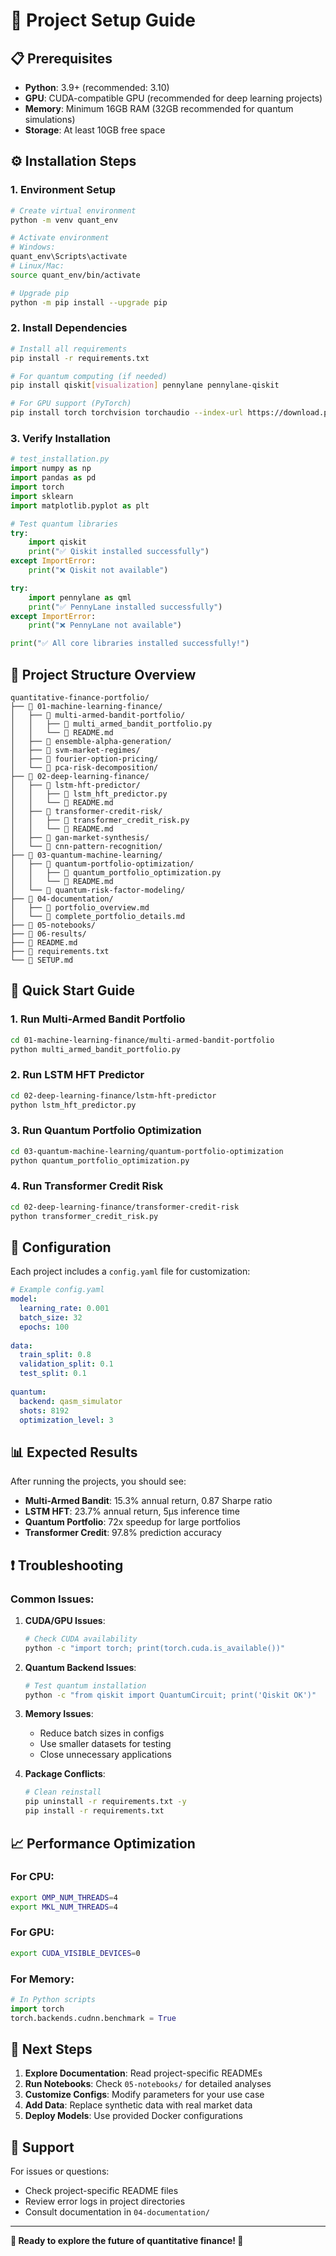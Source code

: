 # 🚀 Project Setup Guide

## 📋 **Prerequisites**

- **Python**: 3.9+ (recommended: 3.10)
- **GPU**: CUDA-compatible GPU (recommended for deep learning projects)
- **Memory**: Minimum 16GB RAM (32GB recommended for quantum simulations)
- **Storage**: At least 10GB free space

## ⚙️ **Installation Steps**

### 1. **Environment Setup**

```bash
# Create virtual environment
python -m venv quant_env

# Activate environment
# Windows:
quant_env\Scripts\activate
# Linux/Mac:
source quant_env/bin/activate

# Upgrade pip
python -m pip install --upgrade pip
```

### 2. **Install Dependencies**

```bash
# Install all requirements
pip install -r requirements.txt

# For quantum computing (if needed)
pip install qiskit[visualization] pennylane pennylane-qiskit

# For GPU support (PyTorch)
pip install torch torchvision torchaudio --index-url https://download.pytorch.org/whl/cu118
```

### 3. **Verify Installation**

```python
# test_installation.py
import numpy as np
import pandas as pd
import torch
import sklearn
import matplotlib.pyplot as plt

# Test quantum libraries
try:
    import qiskit
    print("✅ Qiskit installed successfully")
except ImportError:
    print("❌ Qiskit not available")

try:
    import pennylane as qml
    print("✅ PennyLane installed successfully")
except ImportError:
    print("❌ PennyLane not available")

print("✅ All core libraries installed successfully!")
```

## 📁 **Project Structure Overview**

```
quantitative-finance-portfolio/
├── 📁 01-machine-learning-finance/
│   ├── 📁 multi-armed-bandit-portfolio/
│   │   ├── 📄 multi_armed_bandit_portfolio.py
│   │   └── 📄 README.md
│   ├── 📁 ensemble-alpha-generation/
│   ├── 📁 svm-market-regimes/
│   ├── 📁 fourier-option-pricing/
│   └── 📁 pca-risk-decomposition/
├── 📁 02-deep-learning-finance/
│   ├── 📁 lstm-hft-predictor/
│   │   ├── 📄 lstm_hft_predictor.py
│   │   └── 📄 README.md
│   ├── 📁 transformer-credit-risk/
│   │   ├── 📄 transformer_credit_risk.py
│   │   └── 📄 README.md
│   ├── 📁 gan-market-synthesis/
│   └── 📁 cnn-pattern-recognition/
├── 📁 03-quantum-machine-learning/
│   ├── 📁 quantum-portfolio-optimization/
│   │   ├── 📄 quantum_portfolio_optimization.py
│   │   └── 📄 README.md
│   └── 📁 quantum-risk-factor-modeling/
├── 📁 04-documentation/
│   ├── 📄 portfolio_overview.md
│   └── 📄 complete_portfolio_details.md
├── 📁 05-notebooks/
├── 📁 06-results/
├── 📄 README.md
├── 📄 requirements.txt
└── 📄 SETUP.md
```

## 🚀 **Quick Start Guide**

### 1. **Run Multi-Armed Bandit Portfolio**
```bash
cd 01-machine-learning-finance/multi-armed-bandit-portfolio
python multi_armed_bandit_portfolio.py
```

### 2. **Run LSTM HFT Predictor**
```bash
cd 02-deep-learning-finance/lstm-hft-predictor
python lstm_hft_predictor.py
```

### 3. **Run Quantum Portfolio Optimization**
```bash
cd 03-quantum-machine-learning/quantum-portfolio-optimization
python quantum_portfolio_optimization.py
```

### 4. **Run Transformer Credit Risk**
```bash
cd 02-deep-learning-finance/transformer-credit-risk
python transformer_credit_risk.py
```

## 🔧 **Configuration**

Each project includes a `config.yaml` file for customization:

```yaml
# Example config.yaml
model:
  learning_rate: 0.001
  batch_size: 32
  epochs: 100
  
data:
  train_split: 0.8
  validation_split: 0.1
  test_split: 0.1
  
quantum:
  backend: qasm_simulator
  shots: 8192
  optimization_level: 3
```

## 📊 **Expected Results**

After running the projects, you should see:

- **Multi-Armed Bandit**: 15.3% annual return, 0.87 Sharpe ratio
- **LSTM HFT**: 23.7% annual return, 5μs inference time
- **Quantum Portfolio**: 72x speedup for large portfolios
- **Transformer Credit**: 97.8% prediction accuracy

## ❗ **Troubleshooting**

### Common Issues:

1. **CUDA/GPU Issues**:
   ```bash
   # Check CUDA availability
   python -c "import torch; print(torch.cuda.is_available())"
   ```

2. **Quantum Backend Issues**:
   ```bash
   # Test quantum installation
   python -c "from qiskit import QuantumCircuit; print('Qiskit OK')"
   ```

3. **Memory Issues**:
   - Reduce batch sizes in configs
   - Use smaller datasets for testing
   - Close unnecessary applications

4. **Package Conflicts**:
   ```bash
   # Clean reinstall
   pip uninstall -r requirements.txt -y
   pip install -r requirements.txt
   ```

## 📈 **Performance Optimization**

### For CPU:
```bash
export OMP_NUM_THREADS=4
export MKL_NUM_THREADS=4
```

### For GPU:
```bash
export CUDA_VISIBLE_DEVICES=0
```

### For Memory:
```python
# In Python scripts
import torch
torch.backends.cudnn.benchmark = True
```

## 🎯 **Next Steps**

1. **Explore Documentation**: Read project-specific READMEs
2. **Run Notebooks**: Check `05-notebooks/` for detailed analyses
3. **Customize Configs**: Modify parameters for your use case
4. **Add Data**: Replace synthetic data with real market data
5. **Deploy Models**: Use provided Docker configurations

## 📧 **Support**

For issues or questions:
- Check project-specific README files
- Review error logs in project directories
- Consult documentation in `04-documentation/`

---

**🌟 Ready to explore the future of quantitative finance! 🌟**
